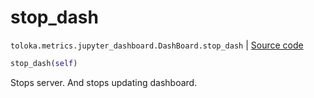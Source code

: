 # stop_dash
`toloka.metrics.jupyter_dashboard.DashBoard.stop_dash` | [Source code](https://github.com/Toloka/toloka-kit/blob/v1.0.1/src/metrics/jupyter_dashboard.py#L40)

```python
stop_dash(self)
```

Stops server. And stops updating dashboard.

